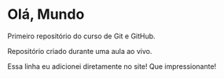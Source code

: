 # Olá, Mundo
 Primeiro repositório do curso de Git e GitHub.

 Repositório criado durante uma aula ao vivo.
 
 Essa linha eu adicionei diretamente no site! Que impressionante!
